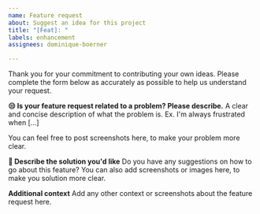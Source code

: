 ```yaml
---
name: Feature request
about: Suggest an idea for this project
title: "[Feat]: "
labels: enhancement
assignees: dominique-boerner

---
```


Thank you for your commitment to contributing your own ideas. Please complete the form below as accurately as possible to help us understand your request.

**😒 Is your feature request related to a problem? Please describe.**
A clear and concise description of what the problem is. Ex. I'm always frustrated when [...]

You can feel free to post screenshots here, to make your problem more clear.

**🤔 Describe the solution you'd like**
Do you have any suggestions on how to go about this feature? You can also add screenshots or images here, to make you solution more clear.

**Additional context**
Add any other context or screenshots about the feature request here.
